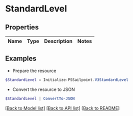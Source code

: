 # StandardLevel
## Properties

Name | Type | Description | Notes
------------ | ------------- | ------------- | -------------

## Examples

- Prepare the resource
```powershell
$StandardLevel = Initialize-PSSailpoint.V3StandardLevel 
```

- Convert the resource to JSON
```powershell
$StandardLevel | ConvertTo-JSON
```

[[Back to Model list]](../README.md#documentation-for-models) [[Back to API list]](../README.md#documentation-for-api-endpoints) [[Back to README]](../README.md)

